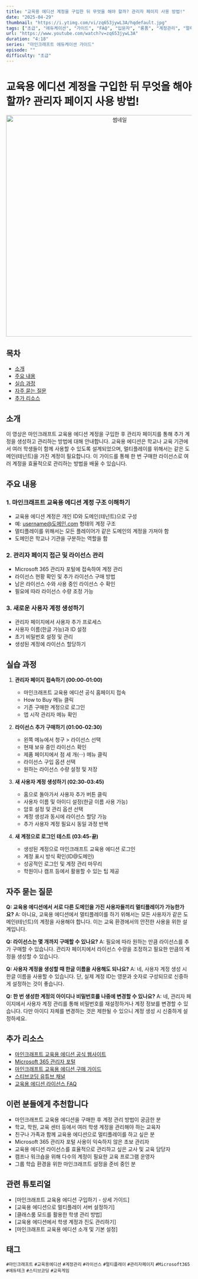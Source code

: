```yaml
---
title: "교육용 에디션 계정을 구입한 뒤 무엇을 해야 할까? 관리자 페이지 사용 방법!"
date: "2025-04-29"
thumbnail: "https://i.ytimg.com/vi/zq653jywL3A/hqdefault.jpg"
tags: ["초급", "에듀케이션", "가이드", "FAQ", "입문자", "롱폼", "계정관리", "멀티플레이"]
url: "https://www.youtube.com/watch?v=zq653jywL3A"
duration: "4:18"
series: "마인크래프트 에듀케이션 가이드"
episode: ""
difficulty: "초급"
---
```


# 교육용 에디션 계정을 구입한 뒤 무엇을 해야 할까? 관리자 페이지 사용 방법!

<div align="center">
<img src="https://i.ytimg.com/vi/zq653jywL3A/hqdefault.jpg" alt="썸네일" width="600"/>
</div>

## 목차
- [소개](#소개)
- [주요 내용](#주요-내용)
- [실습 과정](#실습-과정)
- [자주 묻는 질문](#자주-묻는-질문)
- [추가 리소스](#추가-리소스)

## 소개
이 영상은 마인크래프트 교육용 에디션 계정을 구입한 후 관리자 페이지를 통해 추가 계정을 생성하고 관리하는 방법에 대해 안내합니다. 교육용 에디션은 학교나 교육 기관에서 여러 학생들이 함께 사용할 수 있도록 설계되었으며, 멀티플레이를 위해서는 같은 도메인(테넌트)을 가진 계정이 필요합니다. 이 가이드를 통해 한 번 구매한 라이선스로 여러 계정을 효율적으로 관리하는 방법을 배울 수 있습니다.

## 주요 내용

### 1. 마인크래프트 교육용 에디션 계정 구조 이해하기
- 교육용 에디션 계정은 개인 ID와 도메인(테넌트)으로 구성
- 예: username@도메인.com 형태의 계정 구조
- 멀티플레이를 위해서는 모든 플레이어가 같은 도메인의 계정을 가져야 함
- 도메인은 학교나 기관을 구분하는 역할을 함

### 2. 관리자 페이지 접근 및 라이선스 관리
- Microsoft 365 관리자 포털에 접속하여 계정 관리
- 라이선스 현황 확인 및 추가 라이선스 구매 방법
- 남은 라이선스 수와 사용 중인 라이선스 수 확인
- 필요에 따라 라이선스 수량 조정 가능

### 3. 새로운 사용자 계정 생성하기
- 관리자 페이지에서 사용자 추가 프로세스
- 사용자 이름(한글 가능)과 ID 설정
- 초기 비밀번호 설정 및 관리
- 생성된 계정에 라이선스 할당하기

## 실습 과정

1. **관리자 페이지 접속하기 (00:00-01:00)**
   - 마인크래프트 교육용 에디션 공식 홈페이지 접속
   - How to Buy 메뉴 클릭
   - 기존 구매한 계정으로 로그인
   - 앱 시작 관리자 메뉴 확인

2. **라이선스 추가 구매하기 (01:00-02:30)**
   - 왼쪽 메뉴에서 청구 > 라이선스 선택
   - 현재 보유 중인 라이선스 확인
   - 제품 페이지에서 점 세 개(···) 메뉴 클릭
   - 라이선스 구입 옵션 선택
   - 원하는 라이선스 수량 설정 및 저장

3. **새 사용자 계정 생성하기 (02:30-03:45)**
   - 홈으로 돌아가서 사용자 추가 버튼 클릭
   - 사용자 이름 및 아이디 설정(한글 이름 사용 가능)
   - 암호 설정 및 관리 옵션 선택
   - 계정 생성과 동시에 라이선스 할당 가능
   - 추가 사용자 계정 필요시 동일 과정 반복

4. **새 계정으로 로그인 테스트 (03:45-끝)**
   - 생성된 계정으로 마인크래프트 교육용 에디션 로그인
   - 계정 표시 방식 확인(ID@도메인)
   - 성공적인 로그인 및 계정 관리 마무리
   - 학원이나 캠프 등에서 활용할 수 있는 팁 제공

## 자주 묻는 질문

**Q: 교육용 에디션에서 서로 다른 도메인을 가진 사용자들끼리 멀티플레이가 가능한가요?**
A: 아니요, 교육용 에디션에서 멀티플레이를 하기 위해서는 모든 사용자가 같은 도메인(테넌트)의 계정을 사용해야 합니다. 이는 교육 환경에서의 안전한 사용을 위한 설계입니다.

**Q: 라이선스는 몇 개까지 구매할 수 있나요?**
A: 필요에 따라 원하는 만큼 라이선스를 추가 구매할 수 있습니다. 관리자 페이지에서 라이선스 수량을 조정하고 필요한 만큼의 계정을 생성할 수 있습니다.

**Q: 사용자 계정을 생성할 때 한글 이름을 사용해도 되나요?**
A: 네, 사용자 계정 생성 시 한글 이름을 사용할 수 있습니다. 단, 실제 계정 ID는 영문과 숫자로 구성되므로 신중하게 설정하는 것이 좋습니다.

**Q: 한 번 생성한 계정의 아이디나 비밀번호를 나중에 변경할 수 있나요?**
A: 네, 관리자 페이지에서 사용자 계정 관리를 통해 비밀번호를 재설정하거나 계정 정보를 변경할 수 있습니다. 다만 아이디 자체를 변경하는 것은 제한될 수 있으니 계정 생성 시 신중하게 설정하세요.

## 추가 리소스

- [마인크래프트 교육용 에디션 공식 웹사이트](https://education.minecraft.net/)
- [Microsoft 365 관리자 포털](https://admin.microsoft.com/)
- [마인크래프트 교육용 에디션 구매 가이드](https://education.minecraft.net/ko-kr/get-started/download)
- [스티브코딩 유튜브 채널](https://www.youtube.com/c/스티브코딩)
- [교육용 에디션 라이선스 FAQ](https://education.minecraft.net/ko-kr/support/knowledge-base/purchasing-licenses)

## 이런 분들에게 추천합니다

- 마인크래프트 교육용 에디션을 구매한 후 계정 관리 방법이 궁금한 분
- 학교, 학원, 교육 센터 등에서 여러 학생 계정을 관리해야 하는 교육자
- 친구나 가족과 함께 교육용 에디션으로 멀티플레이를 하고 싶은 분
- Microsoft 365 관리자 포털 사용이 익숙하지 않은 초보 관리자
- 교육용 에디션 라이선스를 효율적으로 관리하고 싶은 교사 및 교육 담당자
- 캠프나 워크숍을 위해 다수의 계정이 필요한 교육 프로그램 운영자
- 그룹 학습 환경을 위한 마인크래프트 설정을 준비 중인 분

## 관련 튜토리얼

- [마인크래프트 교육용 에디션 구입하기 - 상세 가이드]
- [교육용 에디션으로 멀티플레이 서버 설정하기]
- [클래스룸 모드를 활용한 학생 관리 방법]
- [교육용 에디션에서 학생 계정과 진도 관리하기]
- [마인크래프트 교육용 에디션 소개 및 기본 설정]

## 태그
`#마인크래프트` `#교육용에디션` `#계정관리` `#라이선스` `#멀티플레이` `#관리자페이지` `#Microsoft365` `#에듀테크` `#스티브코딩` `#교육게임`